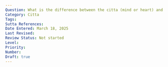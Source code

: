 ```yaml
---
Question: What is the difference between the citta (mind or heart) and jīva (soul)?
Category: Citta
Tags:
Sutta References:
Date Entered: March 18, 2025
Last Revised:
Review Status: Not started
Level: 
Priority: 
Number: 
Draft: true
---
```

